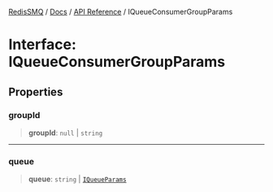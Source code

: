 [RedisSMQ](../../../README.md) / [Docs](../../README.md) / [API Reference](../README.md) / IQueueConsumerGroupParams

# Interface: IQueueConsumerGroupParams

## Properties

### groupId

> **groupId**: `null` \| `string`

***

### queue

> **queue**: `string` \| [`IQueueParams`](IQueueParams.md)
